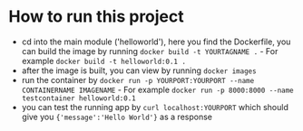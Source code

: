 # How to run this project

- cd into the main module ('helloworld'), here you find the Dockerfile, you can build the image by running
	`docker build -t YOURTAGNAME .`
		- For example `docker build -t helloworld:0.1 .`
- after the image is built, you can view by running `docker images`
- run the container by `docker run -p YOURPORT:YOURPORT --name CONTAINERNAME IMAGENAME`
		- For example `docker run -p 8000:8000 --name testcontainer helloworld:0.1`
- you can test the running app by `curl localhost:YOURPORT` which should give you `{'message':'Hello World'}` as a response

